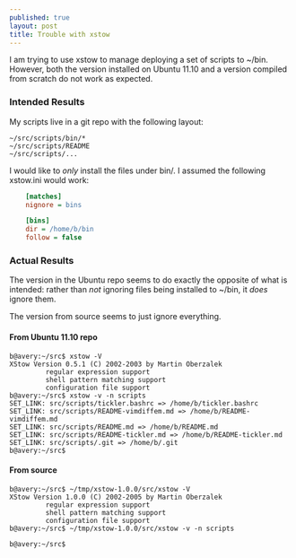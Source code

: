 ```yaml
---
published: true
layout: post
title: Trouble with xstow
---
```


I am trying to use xstow to manage deploying a set of scripts to ~/bin. However,
both the version installed on Ubuntu 11.10 and a version compiled from scratch
do not work as expected.

### Intended Results


My scripts live in a git repo with the following layout:

    ~/src/scripts/bin/*
    ~/src/scripts/README
    ~/src/scripts/...

I would like to *only* install the files under bin/. I assumed the following
xstow.ini would work:

``` ini
    [matches]
    nignore = bins

    [bins]
    dir = /home/b/bin
    follow = false
```

### Actual Results

The version in the Ubuntu repo seems to do exactly the opposite of what is
intended: rather than *not* ignoring files being installed to ~/bin, it *does*
ignore them.

The version from source seems to just ignore everything.

#### From Ubuntu 11.10 repo

    b@avery:~/src$ xstow -V
    XStow Version 0.5.1 (C) 2002-2003 by Martin Oberzalek
             regular expression support
             shell pattern matching support
             configuration file support
    b@avery:~/src$ xstow -v -n scripts
    SET_LINK: src/scripts/tickler.bashrc => /home/b/tickler.bashrc
    SET_LINK: src/scripts/README-vimdiffem.md => /home/b/README-vimdiffem.md
    SET_LINK: src/scripts/README.md => /home/b/README.md
    SET_LINK: src/scripts/README-tickler.md => /home/b/README-tickler.md
    SET_LINK: src/scripts/.git => /home/b/.git
    b@avery:~/src$ 

#### From source

    b@avery:~/src$ ~/tmp/xstow-1.0.0/src/xstow -V
    XStow Version 1.0.0 (C) 2002-2005 by Martin Oberzalek
             regular expression support
             shell pattern matching support
             configuration file support
    b@avery:~/src$ ~/tmp/xstow-1.0.0/src/xstow -v -n scripts

    b@avery:~/src$ 
